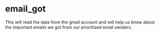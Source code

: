 # email_got
This will read the data from the gmail account and will help us know about the important emails we got from our prioritized email senders. 
